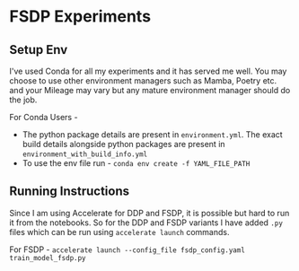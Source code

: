 # FSDP Experiments

## Setup Env

I've used Conda for all my experiments and it has served me well. You may choose to use other environment managers such as Mamba, Poetry etc. and your Mileage may vary but any mature environment manager should do the job.

For Conda Users - 

- The python package details are present in `environment.yml`. The exact build details alongside python packages are present in `environment_with_build_info.yml`
- To use the env file run - `conda env create -f YAML_FILE_PATH`

## Running Instructions 

Since I am using Accelerate for DDP and FSDP, it is possible but hard to run it from the notebooks. So for the DDP and FSDP variants I have added `.py` files which can be run using `accelerate launch` commands.

For FSDP - `accelerate launch --config_file fsdp_config.yaml train_model_fsdp.py`